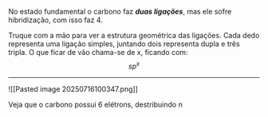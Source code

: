 
No estado fundamental o carbono faz ***duas ligações***, mas ele sofre hibridização, com isso faz 4. 

Truque com a mão para ver a estrutura geométrica das ligações. Cada dedo representa uma ligação simples, juntando dois representa dupla e três tripla. O que ficar de vão chama-se de x, ficando com: $$sp^x$$

----

![[Pasted image 20250716100347.png]]

Veja que o carbono possui 6 elétrons, destribuindo n